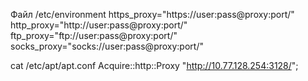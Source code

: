 Файл /etc/environment https_proxy="https://user:pass@proxy:port/"  http_proxy="http://user:pass@proxy:port/" ftp_proxy="ftp://user:pass@proxy:port/" socks_proxy="socks://user:pass@proxy:port/"

cat /etc/apt/apt.conf Acquire::http::Proxy "http://10.77.128.254:3128/";